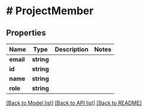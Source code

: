 # # ProjectMember

## Properties

Name | Type | Description | Notes
------------ | ------------- | ------------- | -------------
**email** | **string** |  |
**id** | **string** |  |
**name** | **string** |  |
**role** | **string** |  |

[[Back to Model list]](../../README.md#models) [[Back to API list]](../../README.md#endpoints) [[Back to README]](../../README.md)

